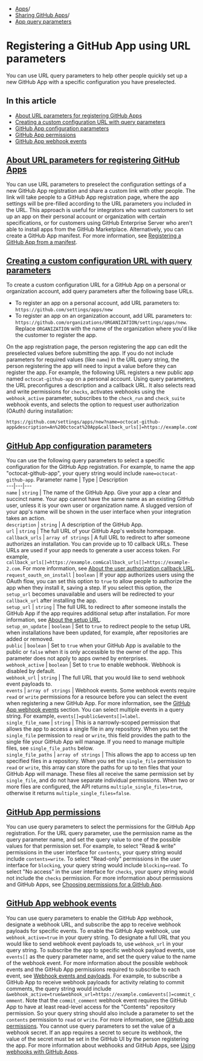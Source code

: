   * [Apps](https://docs.github.com/en/apps "Apps")/
  * [Sharing GitHub Apps](https://docs.github.com/en/apps/sharing-github-apps "Sharing GitHub Apps")/
  * [App query parameters](https://docs.github.com/en/apps/sharing-github-apps/registering-a-github-app-using-url-parameters "App query parameters")


# Registering a GitHub App using URL parameters
You can use URL query parameters to help other people quickly set up a new GitHub App with a specific configuration you have preselected.
## In this article
  * [About URL parameters for registering GitHub Apps](https://docs.github.com/en/apps/sharing-github-apps/registering-a-github-app-using-url-parameters#about-url-parameters-for-registering-github-apps)
  * [Creating a custom configuration URL with query parameters](https://docs.github.com/en/apps/sharing-github-apps/registering-a-github-app-using-url-parameters#creating-a-custom-configuration-url-with-query-parameters)
  * [GitHub App configuration parameters](https://docs.github.com/en/apps/sharing-github-apps/registering-a-github-app-using-url-parameters#github-app-configuration-parameters)
  * [GitHub App permissions](https://docs.github.com/en/apps/sharing-github-apps/registering-a-github-app-using-url-parameters#github-app-permissions)
  * [GitHub App webhook events](https://docs.github.com/en/apps/sharing-github-apps/registering-a-github-app-using-url-parameters#github-app-webhook-events)


## [About URL parameters for registering GitHub Apps](https://docs.github.com/en/apps/sharing-github-apps/registering-a-github-app-using-url-parameters#about-url-parameters-for-registering-github-apps)
You can use URL parameters to preselect the configuration settings of a new GitHub App registration and share a custom link with other people. The link will take people to a GitHub App registration page, where the app settings will be pre-filled according to the URL parameters you included in the URL.
This approach is useful for integrators who want customers to set up an app on their personal account or organization with certain specifications, or for customers using GitHub Enterprise Server who aren't able to install apps from the GitHub Marketplace.
Alternatively, you can create a GitHub App manifest. For more information, see [Registering a GitHub App from a manifest](https://docs.github.com/en/apps/creating-github-apps/setting-up-a-github-app/creating-a-github-app-from-a-manifest).
## [Creating a custom configuration URL with query parameters](https://docs.github.com/en/apps/sharing-github-apps/registering-a-github-app-using-url-parameters#creating-a-custom-configuration-url-with-query-parameters)
To create a custom configuration URL for a GitHub App on a personal or organization account, add query parameters after the following base URLs.
  * To register an app on a personal account, add URL parameters to: `https://github.com/settings/apps/new`
  * To register an app on an organization account, add URL parameters to: `https://github.com/organizations/ORGANIZATION/settings/apps/new`. Replace `ORGANIZATION` with the name of the organization where you'd like the customer to register the app.


On the app registration page, the person registering the app can edit the preselected values before submitting the app. If you do not include parameters for required values (like `name`) in the URL query string, the person registering the app will need to input a value before they can register the app.
For example, the following URL registers a new public app named `octocat-github-app` on a personal account. Using query parameters, the URL preconfigures a description and a callback URL. It also selects read and write permissions for `checks`, activates webhooks using the `webhook_active` parameter, subscribes to the `check_run` and `check_suite` webhook events, and selects the option to request user authorization (OAuth) during installation:
```
https://github.com/settings/apps/new?name=octocat-github-app&description=An%20Octocat%20App&callback_urls[]=https://example.com&request_oauth_on_install=true&public=true&checks=write&webhook_active=true&events[]=check_run&events[]=check_suite

```

## [GitHub App configuration parameters](https://docs.github.com/en/apps/sharing-github-apps/registering-a-github-app-using-url-parameters#github-app-configuration-parameters)
You can use the following query parameters to select a specific configuration for the GitHub App registration. For example, to name the app "octocat-github-app", your query string would include `name=octocat-github-app`.
Parameter name | Type | Description  
---|---|---  
`name` | `string` | The name of the GitHub App. Give your app a clear and succinct name. Your app cannot have the same name as an existing GitHub user, unless it is your own user or organization name. A slugged version of your app's name will be shown in the user interface when your integration takes an action.  
`description` | `string` | A description of the GitHub App.  
`url` | `string` | The full URL of your GitHub App's website homepage.  
`callback_urls` | `array of strings` | A full URL to redirect to after someone authorizes an installation. You can provide up to 10 callback URLs. These URLs are used if your app needs to generate a user access token. For example, `callback_urls[]=https://example.com&callback_urls[]=https://example-2.com`. For more information, see [About the user authorization callback URL](https://docs.github.com/en/apps/creating-github-apps/setting-up-a-github-app/about-the-user-authorization-callback-url).  
`request_oauth_on_install` | `boolean` | If your app authorizes users using the OAuth flow, you can set this option to `true` to allow people to authorize the app when they install it, saving a step. If you select this option, the `setup_url` becomes unavailable and users will be redirected to your `callback_url` after installing the app.  
`setup_url` | `string` | The full URL to redirect to after someone installs the GitHub App if the app requires additional setup after installation. For more information, see [About the setup URL](https://docs.github.com/en/apps/creating-github-apps/setting-up-a-github-app/about-the-setup-url).  
`setup_on_update` | `boolean` | Set to `true` to redirect people to the setup URL when installations have been updated, for example, after repositories are added or removed.  
`public` | `boolean` | Set to `true` when your GitHub App is available to the public or `false` when it is only accessible to the owner of the app. This parameter does not apply to apps owned by enterprises.  
`webhook_active` | `boolean` | Set to `true` to enable webhook. Webhook is disabled by default.  
`webhook_url` | `string` | The full URL that you would like to send webhook event payloads to.  
`events` | `array of strings` | Webhook events. Some webhook events require `read` or `write` permissions for a resource before you can select the event when registering a new GitHub App. For more information, see the [GitHub App webhook events](https://docs.github.com/en/apps/sharing-github-apps/registering-a-github-app-using-url-parameters#github-app-webhook-events) section. You can select multiple events in a query string. For example, `events[]=public&events[]=label`.  
`single_file_name` | `string` | This is a narrowly-scoped permission that allows the app to access a single file in any repository. When you set the `single_file` permission to `read` or `write`, this field provides the path to the single file your GitHub App will manage. If you need to manage multiple files, see `single_file_paths` below.  
`single_file_paths` | `array of strings` | This allows the app to access up ten specified files in a repository. When you set the `single_file` permission to `read` or `write`, this array can store the paths for up to ten files that your GitHub App will manage. These files all receive the same permission set by `single_file`, and do not have separate individual permissions. When two or more files are configured, the API returns `multiple_single_files=true`, otherwise it returns `multiple_single_files=false`.  
## [GitHub App permissions](https://docs.github.com/en/apps/sharing-github-apps/registering-a-github-app-using-url-parameters#github-app-permissions)
You can use query parameters to select the permissions for the GitHub App registration. For the URL query parameter, use the permission name as the query parameter name, and set the query value to one of the possible values for that permission set.
For example, to select "Read & write" permissions in the user interface for `contents`, your query string would include `contents=write`. To select "Read-only" permissions in the user interface for `blocking`, your query string would include `blocking=read`. To select "No access" in the user interface for `checks`, your query string would not include the `checks` permission.
For more information about permissions and GitHub Apps, see [Choosing permissions for a GitHub App](https://docs.github.com/en/apps/creating-github-apps/setting-up-a-github-app/choosing-permissions-for-a-github-app).
## [GitHub App webhook events](https://docs.github.com/en/apps/sharing-github-apps/registering-a-github-app-using-url-parameters#github-app-webhook-events)
You can use query parameters to enable the GitHub App webhook, designate a webhook URL, and subscribe the app to receive webhook payloads for specific events.
To enable the GitHub App webhook, use `webhook_active=true` in your query string. To designate a full URL that you would like to send webhook event payloads to, use `webhook_url` in your query string. To subscribe the app to specific webhook payload events, use `events[]` as the query parameter name, and set the query value to the name of the webhook event. For more information about the possible webhook events and the GitHub App permissions required to subscribe to each event, see [Webhook events and payloads](https://docs.github.com/en/webhooks-and-events/webhooks/webhook-events-and-payloads).
For example, to subscribe a GitHub App to receive webhook payloads for activity relating to commit comments, the query string would include `&webhook_active=true&webhook_url=https://example.com&events[]=commit_comment`. Note that the `commit_comment` webhook event requires the GitHub App to have at least read-level access for the "Contents" repository permission. So your query string should also include a parameter to set the `contents` permission to `read` or `write`. For more information, see [GitHub app permissions](https://docs.github.com/en/apps/sharing-github-apps/registering-a-github-app-using-url-parameters#github-app-permissions).
You cannot use query parameters to set the value of a webhook secret. If an app requires a secret to secure its webhook, the value of the secret must be set in the GitHub UI by the person registering the app.
For more information about webhooks and GitHub Apps, see [Using webhooks with GitHub Apps](https://docs.github.com/en/apps/creating-github-apps/setting-up-a-github-app/using-webhooks-with-github-apps).
